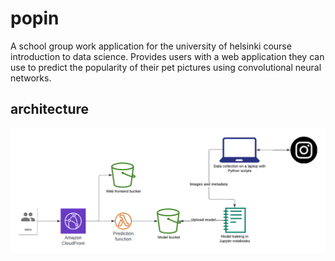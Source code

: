 # popin

A school group work application for the university of helsinki course introduction to data science. Provides users with a web application they can use to predict the popularity of their pet pictures using convolutional neural networks.

## architecture

![application architecture diagram](https://github.com/tjouni/popin/raw/main/arch.png)
